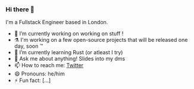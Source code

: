 ### Hi there 👋

I'm a Fullstack Engineer based in London.

- 🔭 I’m currently working on working on stuff !
- ⚗  I'm working on a few open-source projects that will be released one day, soon ™
- 🌱 I’m currently learning Rust (or atleast I try)
- 💬 Ask me about anything! Slides into my dms
- 📫 How to reach me: [Twitter](https://twitter.com/its_hebilicious)
- 😄 Pronouns: he/him
- ⚡ Fun fact: [...]
